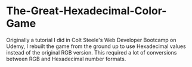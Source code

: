 # The-Great-Hexadecimal-Color-Game

Originally a tutorial I did in Colt Steele's Web Developer Bootcamp on Udemy, I rebuilt the game from the ground up to use Hexadecimal values instead of the original RGB version. This required a lot of conversions between RGB and Hexadecimal number formats. 
